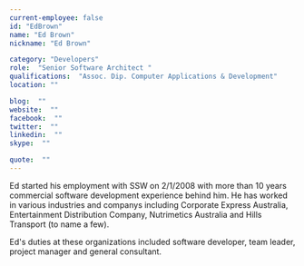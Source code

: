 ```yaml
---
current-employee: false
id: "EdBrown"
name: "Ed Brown"
nickname: "Ed Brown"

category: "Developers"
role:  "Senior Software Architect "
qualifications:  "Assoc. Dip. Computer Applications & Development"
location: ""

blog:  ""
website:  ""
facebook:  ""
twitter:  ""
linkedin:  ""
skype:  ""

quote:  ""
---
```


Ed started his employment with SSW on 2/1/2008 with more than 10 years commercial software development experience behind him. He has worked in various industries and companys including Corporate Express Australia, Entertainment Distribution Company, Nutrimetics Australia and Hills Transport (to name a few).

Ed's duties at these organizations included software developer, team leader, project manager and general consultant.